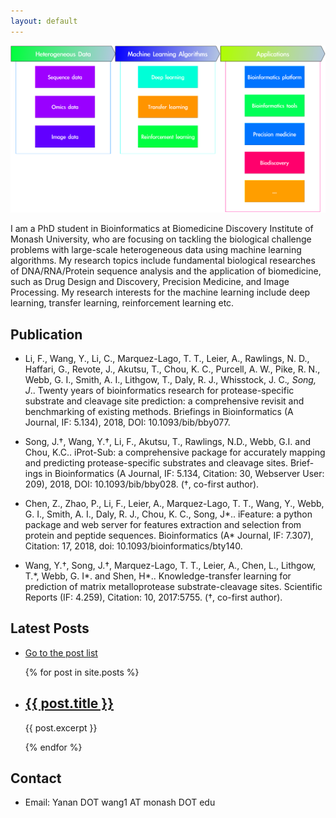 ```yaml
---
layout: default
---
```

![Research Interests](assets/images/Research_interests.png "My Research Interests")


I am a PhD student in Bioinformatics at Biomedicine Discovery Institute of Monash University, who are focusing on tackling the biological challenge problems with large-scale heterogeneous data using machine learning algorithms. My research topics include fundamental biological researches of DNA/RNA/Protein sequence analysis and the application of biomedicine, such as Drug Design and Discovery, Precision Medicine, and Image Processing. My research interests for the machine learning include deep learning, transfer learning, reinforcement learning etc.

## Publication
- Li, F., Wang, Y., Li, C., Marquez-Lago, T. T., Leier, A., Rawlings, N. D., Haffari, G., Revote, J., Akutsu, T., Chou, K. C.,  Purcell, A. W., Pike, R. N., Webb, G. I., Smith, A. I., Lithgow, T., Daly, R. J., Whisstock, J. C.*, Song, J*.. Twenty years of bioinformatics research for protease-specific substrate and cleavage site prediction: a comprehensive revisit and benchmarking of existing methods. Briefings in Bioinformatics (A Journal, IF: 5.134), 2018, DOI: 10.1093/bib/bby077.

- Song, J.†, Wang, Y.†, Li, F., Akutsu, T., Rawlings, N.D., Webb, G.I. and Chou, K.C.. iProt-Sub: a comprehensive package for accurately mapping and predicting protease-specific substrates and cleavage sites. Brief-
ings in Bioinformatics (A Journal, IF: 5.134, Citation: 30, Webserver User: 209), 2018, DOI: 10.1093/bib/bby028. (†, co-first author).

- Chen, Z., Zhao, P., Li, F., Leier, A., Marquez-Lago, T. T., Wang, Y., Webb, G. I., Smith, A. I., Daly, R. J., Chou, K. C.,  Song, J*.. iFeature: a python package and web server for features extraction and selection from protein and peptide sequences. Bioinformatics (A* Journal, IF: 7.307), Citation: 17, 2018, doi: 10.1093/bioinformatics/bty140.

- Wang, Y.†, Song, J.†, Marquez-Lago, T. T., Leier, A., Chen, L., Lithgow, T.\*, Webb, G. I\*. and Shen, H\*.. Knowledge-transfer learning for prediction of matrix metalloprotease substrate-cleavage sites. Scientific Reports (IF: 4.259), Citation: 10, 2017:5755. (†, co-first author).

## Latest Posts
- [Go to the post list](blog.html)

<ul>
  {% for post in site.posts %}
    <li>
      <h2><a href="{{ post.url }}">{{ post.title }}</a></h2>
      <p>{{ post.excerpt }}</p>
    </li>
  {% endfor %}
</ul>

## Contact
- Email: Yanan DOT wang1 AT monash DOT edu
